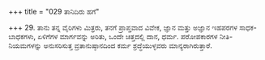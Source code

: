 +++
title = "029 ತಾನಿದಿರು ಹಗೆ"

+++
29. ತಾನು ತನ್ನ ವೈರಿಗಳು ಮಿತ್ರರು, ತನಗೆ ಪ್ರಾಪ್ತವಾದ ವಿವೇಕ, ಜ್ಞಾನ ಮತ್ತು ಅಜ್ಞಾನ ಇಹಪರಗಳ ಸಾಧಕ-ಬಾಧಕಗಳು, ಏಳಿಗೆಗಳ ಮಾರ್ಗವನ್ನು ಅರಿತು, ಒಂದೇ ಚಿತ್ತದಲ್ಲಿ ದಾನ, ಧರ್ಮ. ಪರೋಪಕಾರಗಳ ನೀತಿ-ನಿಯಮಗಳನ್ನು ಅನುಸರಿಸುತ್ತ ವ್ರತಾನುಷ್ಠಾನದಿಂದ ಕರ್ಮ ಶ್ರದ್ಧೆಯುಳ್ಳವರು ಮಾನ್ಯರಾಗಿರುತ್ತಾರೆ.
